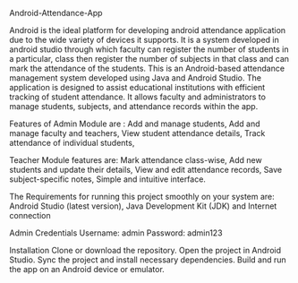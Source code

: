 Android-Attendance-App

Android is the ideal platform for developing android attendance application due to the wide variety of devices it supports.
It is a system developed in android studio through which faculty can register the number of students in a particular, class then register the number of subjects in that class and can mark the attendance of the students.
This is an Android-based attendance management system developed using Java and Android Studio. The application is designed to assist educational institutions with efficient tracking of student attendance. It allows faculty and administrators to manage students, subjects, and attendance records within the app.

Features of 
Admin Module are : 
Add and manage students,
Add and manage faculty and teachers,
View student attendance details,
Track attendance of individual students,

Teacher Module features are: 
Mark attendance class-wise,
Add new students and update their details,
View and edit attendance records,
Save subject-specific notes,
Simple and intuitive interface.

The Requirements for running this project smoothly on your system are: 
Android Studio (latest version),
Java Development Kit (JDK) and 
Internet connection

Admin Credentials
Username: admin
Password: admin123

Installation
Clone or download the repository.
Open the project in Android Studio.
Sync the project and install necessary dependencies.
Build and run the app on an Android device or emulator.


